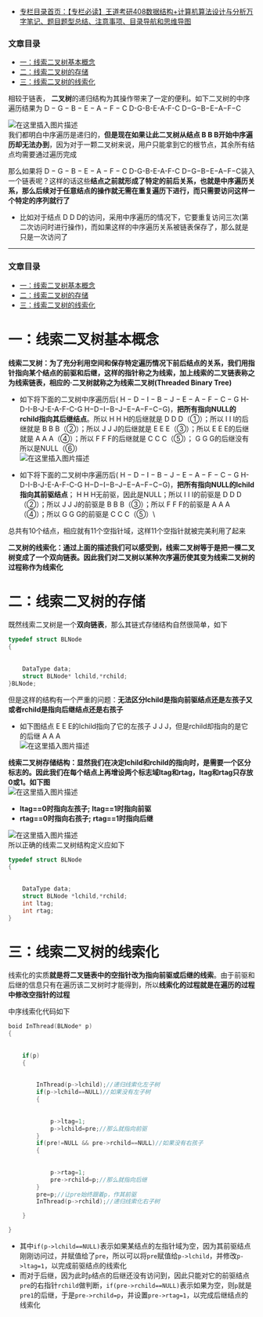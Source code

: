  

- [专栏目录首页：【专栏必读】王道考研408数据结构+计算机算法设计与分析万字笔记、题目题型总结、注意事项、目录导航和思维导图](https://zhangxing-tech.blog.csdn.net/article/details/121501138?spm=1001.2014.3001.5502)

### 文章目录

- [一：线索二叉树基本概念](#_17)
- [二：线索二叉树的存储](#_34)
- [三：线索二叉树的线索化](#_74)

  
相较于链表， **二叉树**的递归结构为其操作带来了一定的便利。如下二叉树的中序遍历结果为 D − G − B − E − A − F − C D-G-B-E-A-F-C D−G−B−E−A−F−C

![在这里插入图片描述](https://ziquyun.com/main/csdn/img?url=https%3A%2F%2Fimg-blog.csdnimg.cn%2Fef7c3d4ca4ef4b7b9d18f74953ab4de6.png%3Fx-oss-process%3Dimage%2Fwatermark%2Ctype_ZHJvaWRzYW5zZmFsbGJhY2s%2Cshadow_50%2Ctext_Q1NETiBA5oiR5pOm5LqGREo%3D%2Csize_20%2Ccolor_FFFFFF%2Ct_70%2Cg_se%2Cx_16&rfUrl=https%3A%2F%2Fzhangxing-tech.blog.csdn.net%2Farticle%2Fdetails%2F121409773)  
我们都明白中序遍历是递归的，**但是现在如果让此二叉树从结点 B B B开始中序遍历却无法办到**，因为对于一颗二叉树来说，用户只能拿到它的根节点，其余所有结点均需要通过遍历完成

那么如果将 D − G − B − E − A − F − C D-G-B-E-A-F-C D−G−B−E−A−F−C装入一个链表呢？这样的话这些**结点之前就形成了特定的前后关系，也就是中序遍历关系，那么后续对于任意结点的操作就无需在重复遍历下进行，而只需要访问这样一个特定的序列就行了**

- 比如对于结点 D D D的访问，采用中序遍历的情况下，它要重复访问三次\(第二次访问时进行操作\)，而如果这样的中序遍历关系被链表保存了，那么就是只是一次访问了

---

### 文章目录

- [一：线索二叉树基本概念](#_17)
- [二：线索二叉树的存储](#_34)
- [三：线索二叉树的线索化](#_74)

# 一：线索二叉树基本概念

**线索二叉树：为了充分利用空间和保存特定遍历情况下前后结点的关系，我们用指针指向某个结点的前驱和后继，这样的指针称之为线索，加上线索的二叉链表称之为线索链表，相应的·二叉树就称之为线索二叉树\(Threaded Binary Tree\)**

- 如下将下面的二叉树中序遍历后\( H − D − I − B − J − E − A − F − C − G H-D-I-B-J-E-A-F-C-G H−D−I−B−J−E−A−F−C−G\)，**把所有指向NULL的rchild指向其后继结点**。所以 H H H的后继就是 D D D（①）；所以 I I I的后继就是 B B B（②）；所以 J J J的后继就是 E E E（③）；所以 E E E的后继就是 A A A（④）；所以 F F F的后继就是 C C C（⑤）； G G G的后继没有所以是NULL（⑥）  
  ![在这里插入图片描述](https://ziquyun.com/main/csdn/img?url=https%3A%2F%2Fimg-blog.csdnimg.cn%2F1b48aa57551d43c48aa7ebfc0a0d1b27.png%3Fx-oss-process%3Dimage%2Fwatermark%2Ctype_ZHJvaWRzYW5zZmFsbGJhY2s%2Cshadow_50%2Ctext_Q1NETiBA5oiR5pOm5LqGREo%3D%2Csize_20%2Ccolor_FFFFFF%2Ct_70%2Cg_se%2Cx_16&rfUrl=https%3A%2F%2Fzhangxing-tech.blog.csdn.net%2Farticle%2Fdetails%2F121409773)

- 如下将下面的二叉树中序遍历后\( H − D − I − B − J − E − A − F − C − G H-D-I-B-J-E-A-F-C-G H−D−I−B−J−E−A−F−C−G\)，**把所有指向NULL的lchild指向其前驱结点**； H H H无前驱，因此是NULL；所以 I I I的前驱是 D D D（②）；所以 J J J的前驱是 B B B（③）；所以 F F F的前驱是 A A A（④）；所以 G G G的前驱是 C C C（⑤）\\

总共有10个结点，相应就有11个空指针域，这样11个空指针就被完美利用了起来

**二叉树的线索化：通过上面的描述我们可以感受到，线索二叉树等于是把一棵二叉树变成了一个双向链表。因此我们对二叉树以某种次序遍历使其变为线索二叉树的过程称作为线索化**

# 二：线索二叉树的存储

既然线索二叉树是一个**双向链表**，那么其链式存储结构自然很简单，如下

```c
typedef struct BLNode
{
            
            
	DataType data;
	struct BLNode* lchild,*rchild;
}BLNode;
```

但是这样的结构有一个严重的问题：**无法区分lchild是指向前驱结点还是左孩子又或者rchild是指向后继结点还是右孩子**

- 如下图结点 E E E的lchild指向了它的左孩子 J J J，但是rchild却指向的是它的后继 A A A  
  ![在这里插入图片描述](https://ziquyun.com/main/csdn/img?url=https%3A%2F%2Fimg-blog.csdnimg.cn%2F8d183cda9d58482589883fcbe96d5b94.png%3Fx-oss-process%3Dimage%2Fwatermark%2Ctype_ZHJvaWRzYW5zZmFsbGJhY2s%2Cshadow_50%2Ctext_Q1NETiBA5oiR5pOm5LqGREo%3D%2Csize_20%2Ccolor_FFFFFF%2Ct_70%2Cg_se%2Cx_16&rfUrl=https%3A%2F%2Fzhangxing-tech.blog.csdn.net%2Farticle%2Fdetails%2F121409773)

**线索二叉树存储结构：显然我们在决定lchild和rchild的指向时，是需要一个区分标志的。因此我们在每个结点上再增设两个标志域ltag和rtag，ltag和rtag只存放0或1。如下图**  
![在这里插入图片描述](https://ziquyun.com/main/csdn/img?url=https%3A%2F%2Fimg-blog.csdnimg.cn%2Fe89b88cadc3c42cfa7c41d1e61405b70.png%3Fx-oss-process%3Dimage%2Fwatermark%2Ctype_ZHJvaWRzYW5zZmFsbGJhY2s%2Cshadow_50%2Ctext_Q1NETiBA5oiR5pOm5LqGREo%3D%2Csize_20%2Ccolor_FFFFFF%2Ct_70%2Cg_se%2Cx_16&rfUrl=https%3A%2F%2Fzhangxing-tech.blog.csdn.net%2Farticle%2Fdetails%2F121409773)

- **ltag==0时指向左孩子;** **ltag==1时指向前驱**
- **rtag==0时指向右孩子;** **rtag==1时指向后继**

![在这里插入图片描述](https://ziquyun.com/main/csdn/img?url=https%3A%2F%2Fimg-blog.csdnimg.cn%2F83a77a5c8f694cb7baf4858ac0f32820.png%3Fx-oss-process%3Dimage%2Fwatermark%2Ctype_ZHJvaWRzYW5zZmFsbGJhY2s%2Cshadow_50%2Ctext_Q1NETiBA5oiR5pOm5LqGREo%3D%2Csize_20%2Ccolor_FFFFFF%2Ct_70%2Cg_se%2Cx_16&rfUrl=https%3A%2F%2Fzhangxing-tech.blog.csdn.net%2Farticle%2Fdetails%2F121409773)  
所以正确的线索二叉树结构定义应如下

```c
typedef struct BLNode
{
            
            
	DataType data;
	struct BLNode *lchild,*rchild;
	int ltag;
	int rtag;
}
```

# 三：线索二叉树的线索化

线索化的实质**就是将二叉链表中的空指针改为指向前驱或后继的线索**。由于前驱和后继的信息只有在遍历该二叉树时才能得到，所以**线索化的过程就是在遍历的过程中修改空指针的过程**

中序线索化代码如下

```c
boid InThread(BLNode* p)
{
            
            
	if(p)
	{
            
            
		InThread(p->lchild);//递归线索化左子树
		if(p->lchild==NULL)//如果没有左子树
		{
            
            
			p->ltag=1;
			p->lchild=pre;//那么就指向前驱
		}
		if(pre!=NULL && pre->rchild==NULL)//如果没有右孩子
		{
            
            
			p->rtag=1;
			pre->rchild=p;//那么就指向后继
		}
		pre=p;//让pre始终跟着p，作其前驱
		InThread(p->rchild);//递归线索化右子树

	}

}
```

- 其中`if(p->lchild==NULL)`表示如果某结点的左指针域为空，因为其前驱结点刚刚访问过，并赋值给了`pre`，所以可以将`pre`赋值给`p->lchild`，并修改`p->ltag=1`，以完成前驱结点的线索化
- 而对于后继，因为此时`p`结点的后继还没有访问到，因此只能对它的前驱结点`pre`的右指针`rchild`做判断，`if(pre->rchild==NULL)`表示如果为空，则`p`就是`pre1`的后继，于是`pre->rchild=p`，并设置`pre->rtag=1`，以完成后继结点的线索化